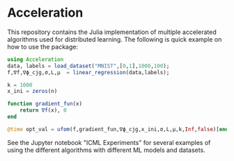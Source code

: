 # Acceleration

This repository contains the Julia implementation of multiple accelerated algorithms used for distributed learning. The following is quick example on how to use the package:

```julia
using Acceleration
data, labels = load_dataset("MNIST",[0,1],1000,100);
f,∇f,∇ϕ_cjg,σ,L,μ  = linear_regression(data,labels);

k = 1000
x_ini = zeros(n)

function gradient_fun(x)
    return ∇f(x), 0
end

@time opt_val = ufom(f,gradient_fun,∇ϕ_cjg,x_ini,σ,L,μ,k,Inf,false)[end]
```



See the Jupyter notebook "ICML Experiments" for several examples of using the different algorithms with different ML models and datasets.
